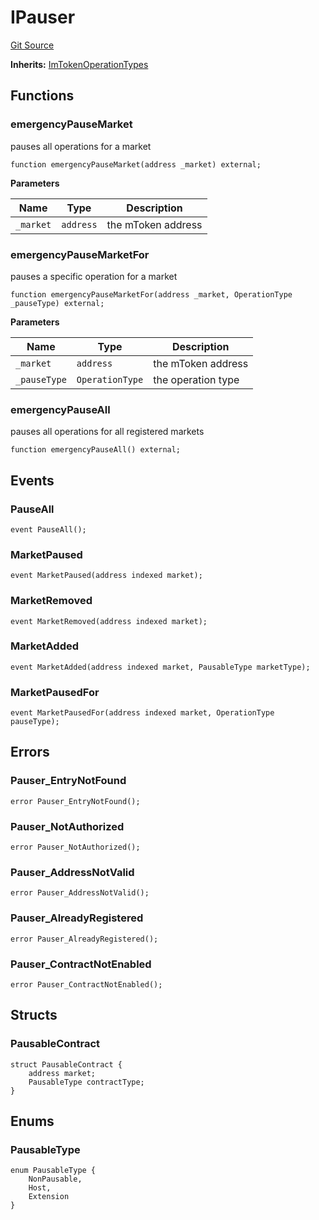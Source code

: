 # IPauser
[Git Source](https://github.com/malda-protocol/malda-lending/blob/7babde64a69e0bddbfb8ee96e52976dd39acebdd/src\interfaces\IPauser.sol)

**Inherits:**
[ImTokenOperationTypes](/src\interfaces\ImToken.sol\interface.ImTokenOperationTypes.md)


## Functions
### emergencyPauseMarket

pauses all operations for a market


```solidity
function emergencyPauseMarket(address _market) external;
```
**Parameters**

|Name|Type|Description|
|----|----|-----------|
|`_market`|`address`|the mToken address|


### emergencyPauseMarketFor

pauses a specific operation for a market


```solidity
function emergencyPauseMarketFor(address _market, OperationType _pauseType) external;
```
**Parameters**

|Name|Type|Description|
|----|----|-----------|
|`_market`|`address`|the mToken address|
|`_pauseType`|`OperationType`|the operation type|


### emergencyPauseAll

pauses all operations for all registered markets


```solidity
function emergencyPauseAll() external;
```

## Events
### PauseAll

```solidity
event PauseAll();
```

### MarketPaused

```solidity
event MarketPaused(address indexed market);
```

### MarketRemoved

```solidity
event MarketRemoved(address indexed market);
```

### MarketAdded

```solidity
event MarketAdded(address indexed market, PausableType marketType);
```

### MarketPausedFor

```solidity
event MarketPausedFor(address indexed market, OperationType pauseType);
```

## Errors
### Pauser_EntryNotFound

```solidity
error Pauser_EntryNotFound();
```

### Pauser_NotAuthorized

```solidity
error Pauser_NotAuthorized();
```

### Pauser_AddressNotValid

```solidity
error Pauser_AddressNotValid();
```

### Pauser_AlreadyRegistered

```solidity
error Pauser_AlreadyRegistered();
```

### Pauser_ContractNotEnabled

```solidity
error Pauser_ContractNotEnabled();
```

## Structs
### PausableContract

```solidity
struct PausableContract {
    address market;
    PausableType contractType;
}
```

## Enums
### PausableType

```solidity
enum PausableType {
    NonPausable,
    Host,
    Extension
}
```

